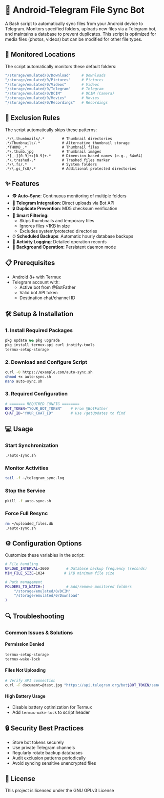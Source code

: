 # 📱 Android-Telegram File Sync Bot

A Bash script to automatically sync files from your Android device to Telegram. Monitors specified folders, uploads new files via a Telegram bot, and maintains a database to prevent duplicates. This script is optimized for media files (photos, videos) but can be modified for other file types.

## 📂 Monitored Locations

The script automatically monitors these default folders:

```bash
"/storage/emulated/0/Download"     # Downloads
"/storage/emulated/0/Pictures"     # Pictures
"/storage/emulated/0/Videos"       # Videos
"/storage/emulated/0/Telegram"     # Telegram
"/storage/emulated/0/DCIM"         # DCIM (Camera)
"/storage/emulated/0/Movies"       # Movies
"/storage/emulated/0/Recordings"   # Recordings
```

## 🚫 Exclusion Rules

The script automatically skips these patterns:

```regex
.*/\.thumbnails/.*        # Thumbnail directories
.*/Thumbnails/.*          # Alternative thumbnail storage
.*THUMB_.*                # Thumbnail files
.*\.thumb.jpg             # Thumbnail images
.*[_-][0-9]+x[0-9]+.*     # Dimension-based names (e.g., 64x64)
.*\.trashed-.*            # Trashed files marker
.*/\.fs/.*                # System folders
.*/\.gs_fs0/.*            # Additional protected directories
```

## ✨ Features

- 🕵️ **Auto-Sync**: Continuous monitoring of multiple folders
- 🤖 **Telegram Integration**: Direct uploads via Bot API
- 🔒 **Duplicate Prevention**: MD5 checksum verification
- 🚫 **Smart Filtering**:
  - Skips thumbnails and temporary files
  - Ignores files <1KB in size
  - Excludes system/protected directories
- ⏰ **Scheduled Backups**: Automatic hourly database backups
- 📝 **Activity Logging**: Detailed operation records
- 🔄 **Background Operation**: Persistent daemon mode

## 📋 Prerequisites

- Android 8+ with Termux
- Telegram account with:
  - Active bot from @BotFather
  - Valid bot API token
  - Destination chat/channel ID

## 🛠 Setup & Installation

### 1. Install Required Packages

```bash
pkg update && pkg upgrade
pkg install termux-api curl inotify-tools
termux-setup-storage
```

### 2. Download and Configure Script

```bash
curl -O https://example.com/auto-sync.sh
chmod +x auto-sync.sh
nano auto-sync.sh
```

### 3. Required Configuration

```bash
# ======= REQUIRED CONFIG ========
BOT_TOKEN="YOUR_BOT_TOKEN"    # From @BotFather
CHAT_ID="YOUR_CHAT_ID"        # Use /getUpdates to find
```

## 💻 Usage

### Start Synchronization

```bash
./auto-sync.sh
```

### Monitor Activities

```bash
tail -f ~/telegram_sync.log
```

### Stop the Service

```bash
pkill -f auto-sync.sh
```

### Force Full Resync

```bash
rm ~/uploaded_files.db
./auto-sync.sh
```

## ⚙ Configuration Options

Customize these variables in the script:

```bash
# File handling
UPLOAD_INTERVAL=3600        # Database backup frequency (seconds)
MIN_FILE_SIZE=1024         # 1KB minimum file size

# Path management
FOLDERS_TO_WATCH=(          # Add/remove monitored folders
    "/storage/emulated/0/DCIM"
    "/storage/emulated/0/Download"
)
```

## 🔍 Troubleshooting

### Common Issues & Solutions

#### Permission Denied

```bash
termux-setup-storage
termux-wake-lock
```

#### Files Not Uploading

```bash
# Verify API connection
curl -F document=@test.jpg "https://api.telegram.org/bot$BOT_TOKEN/sendDocument?chat_id=$CHAT_ID"
```

#### High Battery Usage

- Disable battery optimization for Termux
- Add `termux-wake-lock` to script header

## 🔒 Security Best Practices

- Store bot tokens securely
- Use private Telegram channels
- Regularly rotate backup databases
- Audit exclusion patterns periodically
- Avoid syncing sensitive unencrypted files

## 📜 License

This project is licensed under the GNU GPLv3 License
